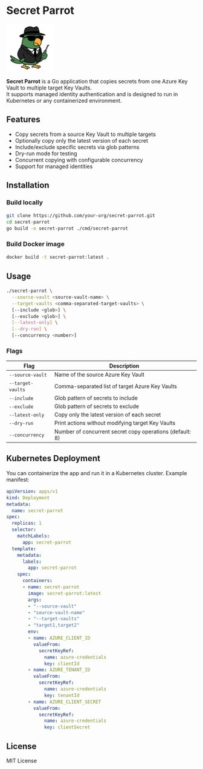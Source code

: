 # Secret Parrot

<img src="SecretParrot.png" alt="alt text" style="width:25%;"/>

**Secret Parrot** is a Go application that copies secrets from one Azure Key Vault to multiple target Key Vaults.  
It supports managed identity authentication and is designed to run in Kubernetes or any containerized environment.

## Features

- Copy secrets from a source Key Vault to multiple targets
- Optionally copy only the latest version of each secret
- Include/exclude specific secrets via glob patterns
- Dry-run mode for testing
- Concurrent copying with configurable concurrency
- Support for managed identities

## Installation

### Build locally

```bash
git clone https://github.com/your-org/secret-parrot.git
cd secret-parrot
go build -o secret-parrot ./cmd/secret-parrot
```

### Build Docker image

```bash
docker build -t secret-parrot:latest .
```

## Usage

```bash
./secret-parrot \
  --source-vault <source-vault-name> \
  --target-vaults <comma-separated-target-vaults> \
  [--include <glob>] \
  [--exclude <glob>] \
  [--latest-only] \
  [--dry-run] \
  [--concurrency <number>]
```

### Flags

| Flag | Description |
|------|-------------|
| `--source-vault` | Name of the source Azure Key Vault |
| `--target-vaults` | Comma-separated list of target Azure Key Vaults |
| `--include` | Glob pattern of secrets to include |
| `--exclude` | Glob pattern of secrets to exclude |
| `--latest-only` | Copy only the latest version of each secret |
| `--dry-run` | Print actions without modifying target Key Vaults |
| `--concurrency` | Number of concurrent secret copy operations (default: 8) |

## Kubernetes Deployment

You can containerize the app and run it in a Kubernetes cluster. Example manifest:

```yaml
apiVersion: apps/v1
kind: Deployment
metadata:
  name: secret-parrot
spec:
  replicas: 1
  selector:
    matchLabels:
      app: secret-parrot
  template:
    metadata:
      labels:
        app: secret-parrot
    spec:
      containers:
      - name: secret-parrot
        image: secret-parrot:latest
        args:
        - "--source-vault"
        - "source-vault-name"
        - "--target-vaults"
        - "target1,target2"
        env:
        - name: AZURE_CLIENT_ID
          valueFrom:
            secretKeyRef:
              name: azure-credentials
              key: clientId
        - name: AZURE_TENANT_ID
          valueFrom:
            secretKeyRef:
              name: azure-credentials
              key: tenantId
        - name: AZURE_CLIENT_SECRET
          valueFrom:
            secretKeyRef:
              name: azure-credentials
              key: clientSecret
```

## License

MIT License